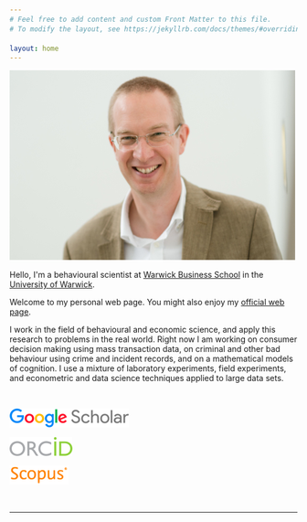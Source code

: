 ```yaml
---
# Feel free to add content and custom Front Matter to this file.
# To modify the layout, see https://jekyllrb.com/docs/themes/#overriding-theme-defaults

layout: home
---
```


![Neil Stewart](assets/images/neil.jpeg)

Hello, I'm a behavioural scientist at [Warwick Business School](https://www.wbs.ac.uk) in the [University of Warwick](https://www.warwick.ac.uk/).

Welcome to my personal web page. You might also enjoy my [official web page](https://www.wbs.ac.uk/about/person/neil-stewart).

I work in the field of behavioural and economic science, and apply this research to problems in the real world. Right now I am working on consumer decision making using mass transaction data, on criminal and other bad behaviour using crime and incident records, and on a mathematical models of cognition. I use a mixture of laboratory experiments, field experiments, and econometric and data science techniques applied to large data sets. 

<!--| [![Google Scholar](assets/images/Google_Scholar_33.png)](https://scholar.google.co.uk/citations?user=G1phNfoAAAAJ) | <span id="badgeCont968"><script type="text/javascript" src="https://publons.com/mashlets?el=badgeCont968&rid=R-2282-2019"></script></span> | [![ORCID](assets/images/ORCiD_33.png)](https://orcid.org/0000-0002-2202-018X) |-->

&nbsp;

[![Google Scholar](assets/images/Google_Scholar_33.png)](https://scholar.google.co.uk/citations?user=G1phNfoAAAAJ) 

<span id="badgeCont968"><script type="text/javascript" src="https://publons.com/mashlets?el=badgeCont968&rid=R-2282-2019"></script></span> 

[![ORCID](assets/images/ORCiD_33.png)](https://orcid.org/0000-0002-2202-018X)

[![Scopus](assets/images/Scopus_33.png)](https://www.scopus.com/authid/detail.uri?authorId=7102195176)

&nbsp;

---


